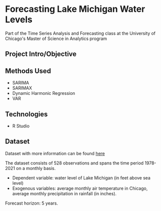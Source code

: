 # Forecasting Lake Michigan Water Levels

            

Part of the Time Series Analysis and Forecasting class at the University of Chicago's Master of Science in Analytics program 

## Project Intro/Objective


## Methods Used
- SARIMA
- SARIMAX 
- Dynamic Harmonic Regression 
- VAR

## Technologies 
- R Studio

## Dataset 
Dataset with more information can be found [here](https://www.kaggle.com/datasets/sachinkumar413/alzheimer-mri-dataset)

The dataset consists of 528 observations and spans the time period 1978-2021 on a monthly basis.
- Dependent variable: water level of Lake Michigan (in feet above sea level)
- Exogenous variables: average monthly air temperature in Chicago, average monthly precipitation in rainfall (in inches).

Forecast horizon: 5 years.
